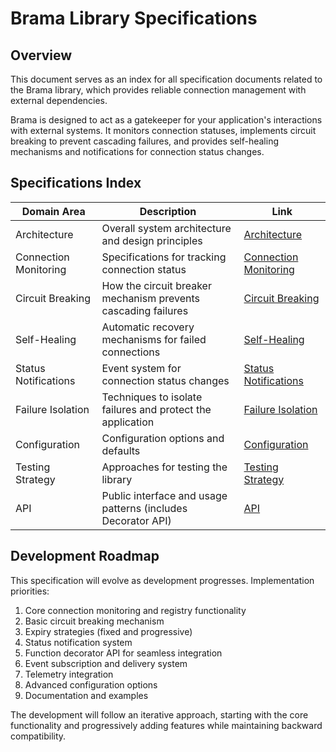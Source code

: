 # Brama Library Specifications

## Overview

This document serves as an index for all specification documents related to the Brama library, which provides reliable connection management with external dependencies.

Brama is designed to act as a gatekeeper for your application's interactions with external systems. It monitors connection statuses, implements circuit breaking to prevent cascading failures, and provides self-healing mechanisms and notifications for connection status changes.

## Specifications Index

| Domain Area | Description | Link |
|-------------|-------------|------|
| Architecture | Overall system architecture and design principles | [Architecture](specs/architecture.md) |
| Connection Monitoring | Specifications for tracking connection status | [Connection Monitoring](specs/connection_monitoring.md) |
| Circuit Breaking | How the circuit breaker mechanism prevents cascading failures | [Circuit Breaking](specs/circuit_breaking.md) |
| Self-Healing | Automatic recovery mechanisms for failed connections | [Self-Healing](specs/self_healing.md) |
| Status Notifications | Event system for connection status changes | [Status Notifications](specs/status_notifications.md) |
| Failure Isolation | Techniques to isolate failures and protect the application | [Failure Isolation](specs/failure_isolation.md) |
| Configuration | Configuration options and defaults | [Configuration](specs/configuration.md) |
| Testing Strategy | Approaches for testing the library | [Testing Strategy](specs/testing_strategy.md) |
| API | Public interface and usage patterns (includes Decorator API) | [API](specs/api.md) |

## Development Roadmap

This specification will evolve as development progresses. Implementation priorities:

1. Core connection monitoring and registry functionality
2. Basic circuit breaking mechanism
3. Expiry strategies (fixed and progressive)
4. Status notification system
5. Function decorator API for seamless integration
6. Event subscription and delivery system
7. Telemetry integration
8. Advanced configuration options
9. Documentation and examples

The development will follow an iterative approach, starting with the core functionality and progressively adding features while maintaining backward compatibility. 